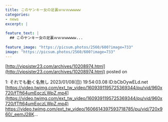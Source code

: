 ```yaml
---
title: このヤンキー女の足裏ｗｗｗwwwww
categories:
- news
excerpt: |
  
feature_text: |
  ## このヤンキー女の足裏ｗｗｗwwwww...
  
feature_image: "https://picsum.photos/2560/600?image=733"
image: "https://picsum.photos/2560/600?image=733"
---
```


[http://vipsister23.com/archives/10208974.html](http://vipsister23.com/archives/10208974.html)
posted on 

<!--more-->

1: それでも動く名無し 2023/01/08(日) 19:54:03.08 ID:bCbOywELd.net [https://video.twimg.com/ext_tw_video/1609391195725369344/pu/vid/960x720/fTft64umEqczLWpZ.mp4](https://video.twimg.com/ext_tw_video/1609391195725369344/pu/vid/960x720/fTft64umEqczLWpZ.mp4) https://video.twimg.com/ext_tw_video/1606614397593718785/pu/vid/720x960/_eemJ28K...
